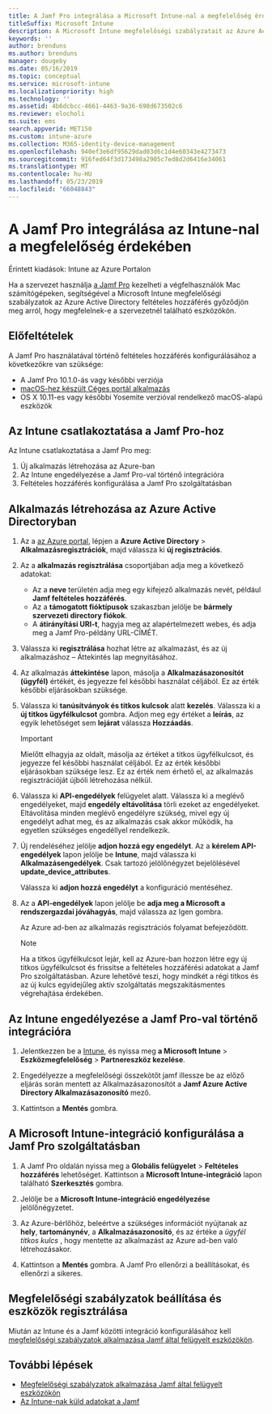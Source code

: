 ```yaml
---
title: A Jamf Pro integrálása a Microsoft Intune-nal a megfelelőség érdekében
titleSuffix: Microsoft Intune
description: A Microsoft Intune megfelelőségi szabályzatait az Azure Active Directory feltételes hozzáférésével használva biztonságossá teheti a Jamf által kezelt eszközöket.
keywords: ''
author: brenduns
ms.author: brenduns
manager: dougeby
ms.date: 05/16/2019
ms.topic: conceptual
ms.service: microsoft-intune
ms.localizationpriority: high
ms.technology: ''
ms.assetid: 4b6dcbcc-4661-4463-9a36-698d673502c6
ms.reviewer: elocholi
ms.suite: ems
search.appverid: MET150
ms.custom: intune-azure
ms.collection: M365-identity-device-management
ms.openlocfilehash: 940ef3e6df95629dad03d6c1d4e60343e4273473
ms.sourcegitcommit: 916fed64f3d173498a2905c7ed8d2d6416e34061
ms.translationtype: MT
ms.contentlocale: hu-HU
ms.lasthandoff: 05/23/2019
ms.locfileid: "66048843"
---
```

# <a name="integrate-jamf-pro-with-intune-for-compliance"></a>A Jamf Pro integrálása az Intune-nal a megfelelőség érdekében

Érintett kiadások: Intune az Azure Portalon

Ha a szervezet használja [a Jamf Pro](https://www.jamf.com) kezelheti a végfelhasználók Mac számítógépeken, segítségével a Microsoft Intune megfelelőségi szabályzatok az Azure Active Directory feltételes hozzáférés győződjön meg arról, hogy megfelelnek-e a szervezetnél található eszközökön.

## <a name="prerequisites"></a>Előfeltételek

A Jamf Pro használatával történő feltételes hozzáférés konfigurálásához a következőkre van szüksége:

- A Jamf Pro 10.1.0-ás vagy későbbi verziója
- [macOS-hez készült Céges portál alkalmazás](https://aka.ms/macoscompanyportal)
- OS X 10.11-es vagy későbbi Yosemite verzióval rendelkező macOS-alapú eszközök

## <a name="connecting-intune-to-jamf-pro"></a>Az Intune csatlakoztatása a Jamf Pro-hoz

Az Intune csatlakoztatása a Jamf Pro meg:

1. Új alkalmazás létrehozása az Azure-ban
2. Az Intune engedélyezése a Jamf Pro-val történő integrációra
3. Feltételes hozzáférés konfigurálása a Jamf Pro szolgáltatásban

## <a name="create-an-application-in-azure-active-directory"></a>Alkalmazás létrehozása az Azure Active Directoryban

1. Az a [az Azure portal](https://portal.azure.com), lépjen a **Azure Active Directory** > **Alkalmazásregisztrációk**, majd válassza ki **új regisztrációs**. 

2. Az a **alkalmazás regisztrálása** csoportjában adja meg a következő adatokat:
   - Az a **neve** területén adja meg egy kifejező alkalmazás nevét, például **Jamf feltételes hozzáférés**.
   - Az a **támogatott fióktípusok** szakaszban jelölje be **bármely szervezeti directory fiókok**. 
   - A **átirányítási URI-t**, hagyja meg az alapértelmezett webes, és adja meg a Jamf Pro-példány URL-CÍMÉT.  

3. Válassza ki **regisztrálása** hozhat létre az alkalmazást, és az új alkalmazáshoz – Áttekintés lap megnyitásához.  

4. Az alkalmazás **áttekintése** lapon, másolja a **Alkalmazásazonosítót (ügyfél)** értékét, és jegyezze fel későbbi használat céljából. Ez az érték későbbi eljárásokban szüksége.  

5. Válassza ki **tanúsítványok és titkos kulcsok** alatt **kezelés**. Válassza ki a **új titkos ügyfélkulcsot** gombra. Adjon meg egy értéket a **leírás**, az egyik lehetőséget sem **lejárat** válassza **Hozzáadás**.

   > [!IMPORTANT]  
   > Mielőtt elhagyja az oldalt, másolja az értéket a titkos ügyfélkulcsot, és jegyezze fel későbbi használat céljából. Ez az érték későbbi eljárásokban szüksége lesz. Ez az érték nem érhető el, az alkalmazás regisztrációját újbóli létrehozása nélkül.  

6. Válassza ki **API-engedélyek** felügyelet alatt.  Válassza ki a meglévő engedélyeket, majd **engedély eltávolítása** törli ezeket az engedélyeket. Eltávolítása minden meglévő engedélyre szükség, mivel egy új engedélyt adhat meg, és az alkalmazás csak akkor működik, ha egyetlen szükséges engedéllyel rendelkezik.  

7. Új rendeléséhez jelölje **adjon hozzá egy engedélyt**. Az a **kérelem API-engedélyek** lapon jelölje be **Intune**, majd válassza ki **Alkalmazásengedélyek**. Csak tartozó jelölőnégyzet bejelölésével **update_device_attributes**.  

   Válassza ki **adjon hozzá engedélyt** a konfiguráció mentéséhez.  

8. Az a **API-engedélyek** lapon jelölje be **adja meg a Microsoft a rendszergazdai jóváhagyás**, majd válassza az Igen gombra.  

   Az Azure ad-ben az alkalmazás regisztrációs folyamat befejeződött.


    > [!NOTE]
    > Ha a titkos ügyfélkulcsot lejár, kell az Azure-ban hozzon létre egy új titkos ügyfélkulcsot és frissítse a feltételes hozzáférési adatokat a Jamf Pro szolgáltatásban. Azure lehetővé teszi, hogy mindkét a régi titkos és az új kulcs egyidejűleg aktív szolgáltatás megszakításmentes végrehajtása érdekében.

## <a name="enable-intune-to-integrate-with-jamf-pro"></a>Az Intune engedélyezése a Jamf Pro-val történő integrációra

1. Jelentkezzen be a [Intune](https://go.microsoft.com/fwlink/?linkid=20909), és nyissa meg **a Microsoft Intune** > **Eszközmegfelelőség** > **Partnereszköz kezelése**.

2. Engedélyezze a megfelelőségi összekötőt jamf illessze be az előző eljárás során mentett az Alkalmazásazonosítót a **Jamf Azure Active Directory Alkalmazásazonosító** mező.

3. Kattintson a **Mentés** gombra.

## <a name="configure-microsoft-intune-integration-in-jamf-pro"></a>A Microsoft Intune-integráció konfigurálása a Jamf Pro szolgáltatásban

1. A Jamf Pro oldalán nyissa meg a **Globális felügyelet** > **Feltételes hozzáférés** lehetőséget. Kattintson a **Microsoft Intune-integráció** lapon található **Szerkesztés** gombra.

2. Jelölje be a **Microsoft Intune-integráció engedélyezése** jelölőnégyzetet.

3. Az Azure-bérlőhöz, beleértve a szükséges információt nyújtanak az **hely**, **tartománynév**, a **Alkalmazásazonosító**, és az értéke a *ügyfél titkos kulcs* , hogy mentette az alkalmazást az Azure ad-ben való létrehozásakor.  

4. Kattintson a **Mentés** gombra. A Jamf Pro ellenőrzi a beállításokat, és ellenőrzi a sikeres.

## <a name="set-up-compliance-policies-and-register-devices"></a>Megfelelőségi szabályzatok beállítása és eszközök regisztrálása

Miután az Intune és a Jamf közötti integráció konfigurálásához kell [megfelelőségi szabályzatok alkalmazása Jamf által felügyelt eszközökön](conditional-access-assign-jamf.md).



## <a name="next-steps"></a>További lépések

- [Megfelelőségi szabályzatok alkalmazása Jamf által felügyelt eszközökön](conditional-access-assign-jamf.md)
- [Az Intune-nak küld adatokat a Jamf](data-jamf-sends-to-intune.md)
